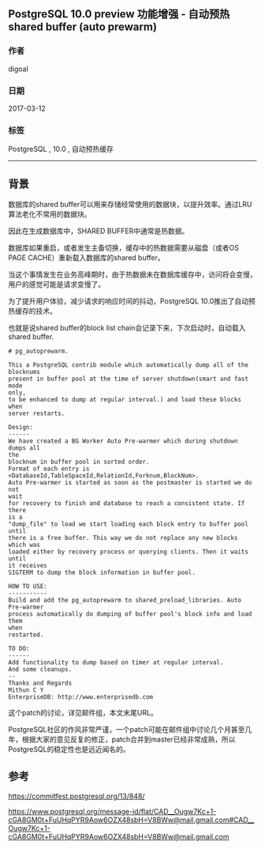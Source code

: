 ## PostgreSQL 10.0 preview 功能增强 - 自动预热shared buffer (auto prewarm)  
                          
### 作者                                                                       
digoal                     
                            
### 日期                       
2017-03-12                      
                        
### 标签                     
PostgreSQL , 10.0 , 自动预热缓存  
                          
----                    
                             
## 背景              
数据库的shared buffer可以用来存储经常使用的数据块，以提升效率。通过LRU算法老化不常用的数据块。  
  
因此在生成数据库中，SHARED BUFFER中通常是热数据。  
  
数据库如果重启，或者发生主备切换，缓存中的热数据需要从磁盘（或者OS PAGE CACHE）重新载入数据库的shared buffer。  
  
当这个事情发生在业务高峰期时，由于热数据未在数据库缓存中，访问将会变慢，用户的感觉可能是请求变慢了。  
  
为了提升用户体验，减少请求的响应时间的抖动，PostgreSQL 10.0推出了自动预热缓存的技术。  
  
也就是说shared buffer的block list chain会记录下来，下次启动时，自动载入shared buffer.  
  
```  
# pg_autoprewarm.  
  
This a PostgreSQL contrib module which automatically dump all of the  
blocknums  
present in buffer pool at the time of server shutdown(smart and fast mode  
only,  
to be enhanced to dump at regular interval.) and load these blocks when  
server restarts.  
  
Design:  
------  
We have created a BG Worker Auto Pre-warmer which during shutdown dumps all  
the  
blocknum in buffer pool in sorted order.  
Format of each entry is  
<DatabaseId,TableSpaceId,RelationId,Forknum,BlockNum>.  
Auto Pre-warmer is started as soon as the postmaster is started we do not  
wait  
for recovery to finish and database to reach a consistent state. If there  
is a  
"dump_file" to load we start loading each block entry to buffer pool until  
there is a free buffer. This way we do not replace any new blocks which was  
loaded either by recovery process or querying clients. Then it waits until  
it receives  
SIGTERM to dump the block information in buffer pool.  
  
HOW TO USE:  
-----------  
Build and add the pg_autoprewarm to shared_preload_libraries. Auto  
Pre-warmer  
process automatically do dumping of buffer pool's block info and load them  
when  
restarted.  
  
TO DO:  
------  
Add functionality to dump based on timer at regular interval.  
And some cleanups.  
--   
Thanks and Regards  
Mithun C Y  
EnterpriseDB: http://www.enterprisedb.com  
```  
  
这个patch的讨论，详见邮件组，本文末尾URL。  
  
PostgreSQL社区的作风非常严谨，一个patch可能在邮件组中讨论几个月甚至几年，根据大家的意见反复的修正，patch合并到master已经非常成熟，所以PostgreSQL的稳定性也是远近闻名的。  
        
## 参考        
https://commitfest.postgresql.org/13/848/   
    
https://www.postgresql.org/message-id/flat/CAD__Ougw7Kc+1-cGA8GM0t+FuUHqPYR9Aow6OZX48sbH=V8BWw@mail.gmail.com#CAD__Ougw7Kc+1-cGA8GM0t+FuUHqPYR9Aow6OZX48sbH=V8BWw@mail.gmail.com  
